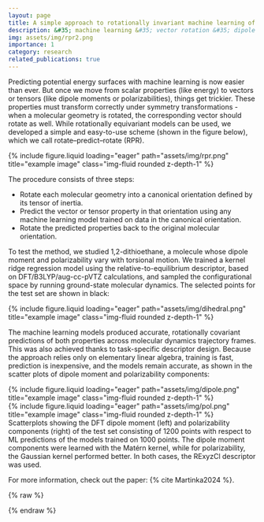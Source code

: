 ```yaml
---
layout: page
title: A simple approach to rotationally invariant machine learning of a vector quantity
description: &#35; machine learning &#35; vector rotation &#35; dipole moment &#35; polarizability
img: assets/img/rpr2.png
importance: 1
category: research
related_publications: true
---
```


Predicting potential energy surfaces with machine learning is now easier than ever. But once we move from scalar properties (like energy) to vectors or tensors (like dipole moments or polarizabilities), things get trickier. These properties must transform correctly under symmetry transformations - when a molecular geometry is rotated, the corresponding vector should rotate as well. While rotationally equivariant models can be used, we developed a simple and easy-to-use scheme (shown in the figure below), which we call rotate–predict–rotate (RPR).

<div class="row">
    <div class="col-sm mt-3 mt-md-0">
        {% include figure.liquid loading="eager" path="assets/img/rpr.png" title="example image" class="img-fluid rounded z-depth-1" %}
    </div>
</div>

The procedure consists of three steps:

<ul>
	<li>Rotate each molecular geometry into a canonical orientation defined by its tensor of inertia.</li>
	<li>Predict the vector or tensor property in that orientation using any machine learning model trained on data in the canonical orientation.</li>
	<li>Rotate the predicted properties back to the original molecular orientation.</li>
</ul>

To test the method, we studied 1,2-dithioethane, a molecule whose dipole moment and polarizability vary with torsional motion. We trained a kernel ridge regression model using the relative-to-equilibrium descriptor, based on DFT&#47;B3LYP&#47;aug-cc-pVTZ calculations, and sampled the configurational space by running ground-state molecular dynamics. The selected points for the test set are shown in black:

<div class="row">
    <div class="col-sm mt-3 mt-md-0">
        {% include figure.liquid loading="eager" path="assets/img/dihedral.png" title="example image" class="img-fluid rounded z-depth-1" %}
    </div>
</div>

The machine learning models produced accurate, rotationally covariant predictions of both properties across molecular dynamics trajectory frames. This was also achieved thanks to task-specific descriptor design. Because the approach relies only on elementary linear algebra, training is fast, prediction is inexpensive, and the models remain accurate, as shown in the scatter plots of dipole moment and polarizability components:

<div class="row">
    <div class="col-sm mt-3 mt-md-0">
        {% include figure.liquid loading="eager" path="assets/img/dipole.png" title="example image" class="img-fluid rounded z-depth-1" %}
    </div>
    <div class="col-sm mt-3 mt-md-0">
        {% include figure.liquid loading="eager" path="assets/img/pol.png" title="example image" class="img-fluid rounded z-depth-1" %}
    </div>
</div>
<div class="caption">
    Scatterplots showing the DFT dipole moment (left) and polarizability components (right) of the test set consisting of 1200 points with respect to ML predictions of the models trained on 1000 points. The dipole moment components were learned with the Matérn kernel, while for polarizability, the Gaussian kernel performed better. In both cases, the RExyzCl descriptor was used.
</div>

For more information, check out the paper: {% cite Martinka2024 %}.

{% raw %}

{% endraw %}
